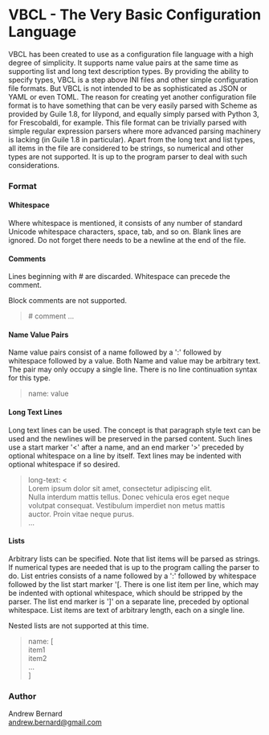 

# VBCL - The Very Basic Configuration Language

VBCL has been created to use as a configuration file language with a high degree
of simplicity. It supports name value pairs at the same time as supporting list
and long text description types. By providing the ability to specify types, VBCL
is a step above INI files and other simple configuration file formats. But VBCL
is not intended to be as sophisticated as JSON or YAML or even TOML. The reason
for creating yet another configuration file format is to have something that can
be very easily parsed with Scheme as provided by Guile 1.8, for lilypond, and
equally simply parsed with Python 3, for Frescobaldi, for example. This file
format can be trivially parsed with simple regular expression parsers where more
advanced parsing machinery is lacking (in Guile 1.8 in particular). Apart from
the long text and list types, all items in the file are considered to be
strings, so numerical and other types are not supported. It is up to the program
parser to deal with such considerations.

### Format

#### Whitespace
Where whitespace is mentioned, it consists of any number of standard Unicode
whitespace characters, space, tab, and so on. Blank lines are ignored. Do not
forget there needs to be a newline at the end of the file.

#### Comments
Lines beginning with # are discarded. Whitespace can precede the comment.

Block comments are not supported.

> \# comment ...

#### Name Value Pairs
Name value pairs consist of a name followed by a ':' followed by whitespace
followed by a value. Both Name and value may be arbitrary text. The pair may
only occupy a single line. There is no line continuation syntax for this type.

>name: value

#### Long Text Lines
Long text lines can be used. The concept is that paragraph style text can be
used and the newlines will be preserved in the parsed content. Such lines use a
start marker '<' after a name, and an end marker '>' preceded by optional
whitespace on a line by itself. Text lines may be indented with optional
whitespace if so desired.

>long-text: <  
Lorem ipsum dolor sit amet, consectetur adipiscing elit.  
Nulla interdum mattis tellus. Donec vehicula eros eget neque   
volutpat consequat. Vestibulum imperdiet non metus mattis  
auctor. Proin vitae neque purus.  
...  
>  

#### Lists
Arbitrary lists can be specified. Note that list items will be parsed as
strings. If numerical types are needed that is up to the program calling the
parser to do. List entries consists of a name followed by a ':' followed by
whitespace followed by the list start marker '[. There is one list item per
line, which may be indented with optional whitespace, which should be stripped
by the parser. The list end marker is ']' on a separate line, preceded by
optional whitespace. List items are text of arbitrary length, each on a single
line.

Nested lists are not supported at this time.

>name: [  
item1  
item2  
...  
]

### Author
Andrew Bernard  
andrew.bernard@gmail.com
